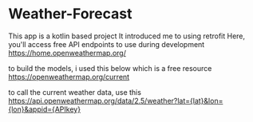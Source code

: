 # Weather-Forecast
This app is a kotlin based project
It introduced me to using retrofit 
Here, you'll access free API endpoints to use during development
https://home.openweathermap.org/

to build the models, i used this below which is a free resource
https://openweathermap.org/current

to call the current weather data, use this
https://api.openweathermap.org/data/2.5/weather?lat={lat}&lon={lon}&appid={APIkey}

